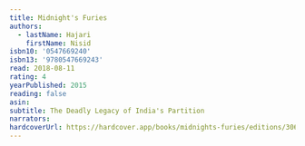 ```yaml
---
title: Midnight's Furies
authors:
  - lastName: Hajari
    firstName: Nisid
isbn10: '0547669240'
isbn13: '9780547669243'
read: 2018-08-11
rating: 4
yearPublished: 2015
reading: false
asin:
subtitle: The Deadly Legacy of India's Partition
narrators:
hardcoverUrl: https://hardcover.app/books/midnights-furies/editions/30647516
---
```

